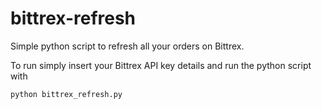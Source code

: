 # bittrex-refresh
Simple python script to refresh all your orders on Bittrex.

To run simply insert your Bittrex API key details and run the python script with 

```
python bittrex_refresh.py
```
